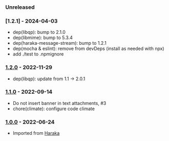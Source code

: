 
### Unreleased

### [1.2.1] - 2024-04-03

- dep(libqp): bump to 2.1.0
- dep(libmime): bump to 5.3.4
- dep(haraka-message-stream): bump to 1.2.1
- dep(mocha & eslint): remove from devDeps (install as needed with npx)
- add ./test to .npmignore


### [1.2.0] - 2022-11-29

- dep(libqp): update from 1.1 -> 2.0.1


### [1.1.0] - 2022-09-14

- Do not insert banner in text attachments, #3
- chore(climate): configure code climate


### [1.0.0] - 2022-06-24

- Imported from [Haraka](https://github.com/haraka/Haraka)



[1.0.0]: https://github.com/haraka/email-message/releases/tag/1.0.0
[1.1.0]: https://github.com/haraka/email-message/releases/tag/1.1.0
[1.2.0]: https://github.com/haraka/email-message/releases/tag/1.2.0
